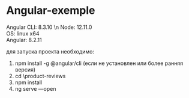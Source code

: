 # Angular-exemple
Angular CLI: 8.3.10 \n
Node: 12.11.0 <br>
OS: linux x64 <br>
Angular: 8.2.11 <br>

для запуска проекта необходимо:<br>
1) npm install -g @angular/cli (если не установлен или более ранняя версия)<br>
2) cd \product-reviews<br>
3) npm install<br>
4) ng serve —open<br>
